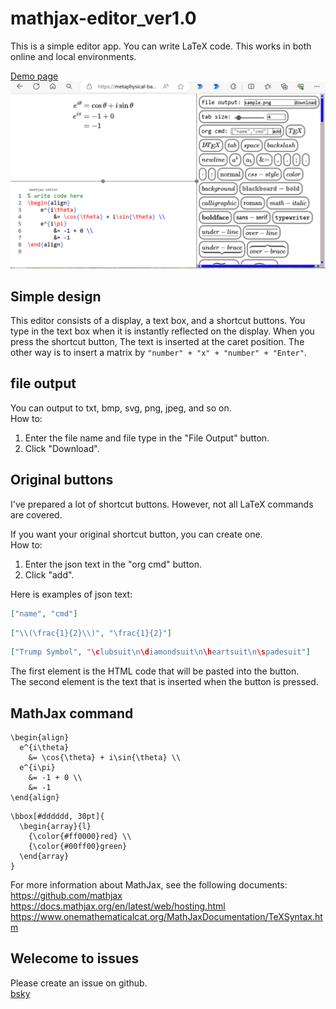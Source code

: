 # mathjax-editor_ver1.0
This is a simple editor app. You can write LaTeX code. This works in both online and local environments.    

[Demo page](https://metaphysical-bard.github.io/mathjax-editor/src/main.html)
![img](/img.png)  

## Simple design
This editor consists of a display, a text box, and a shortcut buttons. You type in the text box when it is instantly reflected on the display. When you press the shortcut button, The text is inserted at the caret position. The other way is to insert a matrix by `"number" + "x" + "number" + "Enter"`.  

## file output
You can output to txt, bmp, svg, png, jpeg, and so on.  
How to:
1. Enter the file name and file type in the "File Output" button.
2. Click "Download".  

## Original buttons
I've prepared a lot of shortcut buttons. However, not all LaTeX commands are covered.  

If you want your original shortcut button, you can create one.  
How to:
1. Enter the json text in the "org cmd" button.
2. Click "add".  

Here is examples of json text:
```json
["name", "cmd"]
```
```json
["\\(\frac{1}{2}\\)", "\frac{1}{2}"]
```
```json
["Trump Symbol", "\clubsuit\n\diamondsuit\n\heartsuit\n\spadesuit"]
```
The first element is the HTML code that will be pasted into the button.  
The second element is the text that is inserted when the button is pressed.  

## MathJax command
```TeX
\begin{align}
  e^{i\theta}
    &= \cos{\theta} + i\sin{\theta} \\
  e^{i\pi}
    &= -1 + 0 \\
    &= -1
\end{align}
```
```TeX
\bbox[#dddddd, 30pt]{
  \begin{array}{l}
    {\color{#ff0000}red} \\
    {\color{#00ff00}green}
  \end{array}
}
```
For more information about MathJax, see the following documents:  
https://github.com/mathjax  
https://docs.mathjax.org/en/latest/web/hosting.html  
https://www.onemathematicalcat.org/MathJaxDocumentation/TeXSyntax.htm    

## Welecome to issues
Please create an issue on github.      
[bsky](https://bsky.app/profile/drywaterfall.bsky.social)    

